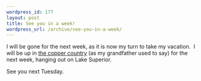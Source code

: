 ```yaml
--- 
wordpress_id: 177
layout: post
title: See you in a week!
wordpress_url: /archive/see-you-in-a-week/
---
```


<p>I will be gone for the next week, as it is now my turn to take my vacation.&nbsp; I will be up in <a href="http://maps.google.com/maps?f=q&amp;hl=en&amp;q=Calumet,+MI&amp;ie=UTF8&amp;ll=47.186679,-88.423805&amp;spn=0.212794,0.543823&amp;om=1">the copper country</a> (as my grandfather used to say) for the next week, hanging out on Lake Superior.</p><p>See you next Tuesday. <br /></p>
         
